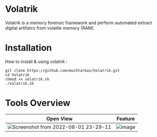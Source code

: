# Volatrik
Volatrik is a memory forensic framework and perform automated extract digital artifatcs from volatile memory (RAM).

# Installation
How to install & using volatrik :
```
git clone https://github.com/muchtarbas/Volatrik.git
cd Volatrik
chmod +x volatrik.sh
./volatrik.sh
```

# Tools Overview
| Open View  | Feature |
| ------------- | ------------- |
| ![Screenshot from 2022-08-01 23-29-11](https://user-images.githubusercontent.com/60293555/182199457-117537cc-4466-4b05-9307-6a5ca7bb9a1d.png)  | ![image](https://user-images.githubusercontent.com/60293555/187063506-cc2ef09d-b778-43ce-8813-7f3a2245b9f9.png)  |

